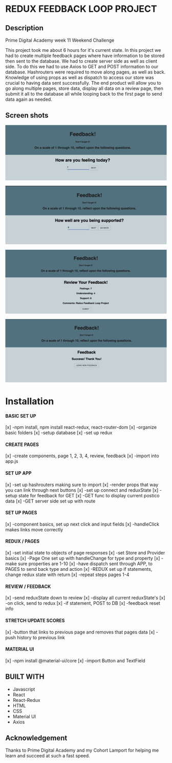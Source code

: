 # REDUX FEEDBACK LOOP PROJECT

## Description

Prime Digital Academy week 11 Weekend Challenge

This project took me about 6 hours for it's current state. In this project we had to create multiple feedback pages where have information to be stored then sent to the database. We had to create server side as well as client side. To do this we had to use Axios to GET and POST information to our database. Hashrouters were required to move along pages, as well as back. Knowledge of using props as well as dispatch to access our store was crucial to having data sent successfully. The end product will allow you to go along multiple pages, store data, display all data on a review page, then submit it all to the database all while looping back to the first page to send data again as needed.

## Screen shots

![](images/pic4.PNG)

![](images/pic3.PNG)

![](images/pic2.PNG)

![](images/pic1.PNG)

# Installation

#### BASIC SET UP
[x] -npm install, npm install react-redux, react-router-dom
[x] -organize basic folders
[x] -setup database
[x] -set up redux

#### CREATE PAGES
[x] -create components, page 1, 2, 3, 4, review, feedback
[x] -import into app.js

#### SET UP APP
[x] -set up hashrouters making sure to import
[x] -render props that way you can link through next buttons
[x] -set up connect and reduxState
[x] -setup state for feedback for GET
[x] -GET func to display current postico data
[x] -GET server side set up with route

#### SET UP PAGES
[x] -component basics, set up next click and input fields
[x] -handleClick makes links move correctly

#### REDUX / PAGES
[x] -set initial state to objects of page responses
[x] -set Store and Provider basics
[x] -Page One set up with handleChange for type and property
    [x] -make sure properties are 1-10
[x] -have dispatch sent through APP, to PAGES to send back type and action
[x] -REDUX set up if statements, change redux state with return
[x] -repeat steps pages 1-4

#### REVIEW / FEEDBACK
[x] -send reduxState down to review
[x] -display all current reduxState's
[x] -on click, send to redux
[x] -if statement, POST to DB
[x] -feedback reset info

#### STRETCH UPDATE SCORES
[x] -button that links to previous page and removes that pages data
[x] -push history to previous link

#### MATERIAL UI
[x] -npm install @material-ui/core
[x] -import Button and TextField

## BUILT WITH

* Javascript 
* React
* React-Redux 
* HTML 
* CSS 
* Material UI 
* Axios 

## Acknowledgement

Thanks to Prime Digital Academy and my Cohort Lamport for helping me learn and succeed at such a fast speed. 




